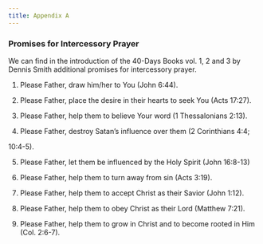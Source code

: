 ```yaml
---
title: Appendix A
---
```


### Promises for Intercessory Prayer

We can find in the introduction of the 40-Days Books vol. 1, 2 and 3 by Dennis Smith additional promises for intercessory prayer.

1. Please Father, draw him/her to You (John 6:44).

2. Please Father, place the desire in their hearts to seek You (Acts 17:27).

3. Please Father, help them to believe Your word (1 Thessalonians 2:13).

4. Please Father, destroy Satan’s influence over them (2 Corinthians 4:4;

10:4-5).

5. Please Father, let them be influenced by the Holy Spirit (John 16:8-13)

6. Please Father, help them to turn away from sin (Acts 3:19).

7. Please Father, help them to accept Christ as their Savior (John 1:12).

8. Please Father, help them to obey Christ as their Lord (Matthew 7:21).

9. Please Father, help them to grow in Christ and to become rooted in Him (Col. 2:6-7).